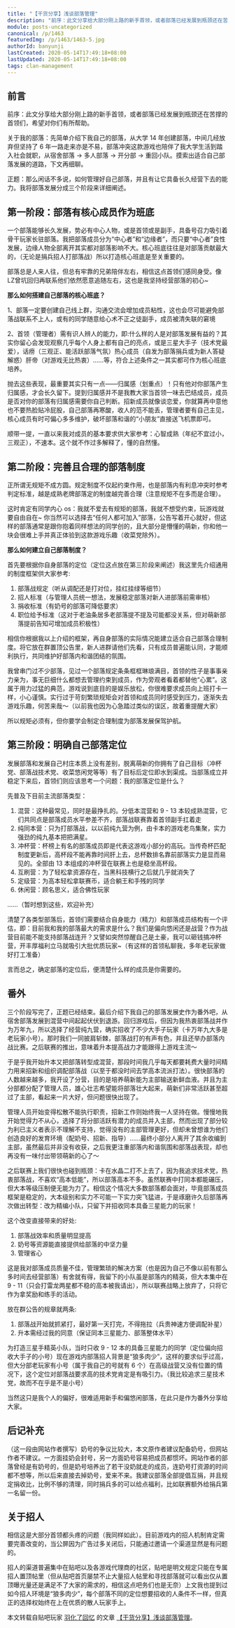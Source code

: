 ```yaml
---
title: "【干货分享】浅谈部落管理"
description: "前序：此文分享给大部分刚上路的新手首领，或者部落已经发展到瓶颈还在苦撑的首领们，希望对你们有所帮助。关于我的部落：先简单介绍下我自己的部落，从大学 14 年创建部落，中间几经放弃但坚持了 6 年一路走来亦是不易，部落冲突这款游戏也陪伴了我大学生活到踏入社会就职……"
module: posts-uncategorized
canonical: /p/1463
featuredImg: /p/1463/1463-5.jpg
authorId: banyunji
lastCreated: 2020-05-14T17:49:18+08:00
lastUpdated: 2020-05-14T17:49:18+08:00
tags: clan-management
---
```


## 前言

前序：此文分享给大部分刚上路的新手首领，或者部落已经发展到瓶颈还在苦撑的首领们，希望对你们有所帮助。

关于我的部落：先简单介绍下我自己的部落，从大学 14 年创建部落，中间几经放弃但坚持了 6 年一路走来亦是不易，部落冲突这款游戏也陪伴了我大学生活到踏入社会就职，从宿舍部落 → 多人部落 → 开分部 → 重回小队。摸索出适合自己部落发展的道路，下文再细聊。

正题：那么闲话不多说，如何管理好自己部落，并且有让它具备长久经营下去的能力。我将部落发展分成三个阶段来详细阐述。

## 第一阶段：部落有核心成员作为班底

一个部落能够长久发展，势必有中心人物，或是首领或是副手，具备号召力吸引着骨干玩家长驻部落。我把部落成员分为“中心者”和“边缘者”，而只要“中心者”良性发展，边缘人物全部离开其实都对部落影响不大。核心班底往往是对部落贡献最大的，（无论是捐兵招人打部落战）所以打造核心班底是至关重要的。

部落总是人来人往，但总有牢靠的兄弟陪伴左右，相信这点首领们感同身受。像LZ曾坑回归再联系他们依然愿意追随左右，这也是我坚持经营部落的初心~

<Pic src="/p/1463/1463-1.gif" width="280" height="174" alt="部落冲突这游戏很休闲 玩着一点都不累" :lazyLoading="false" />

**那么如何搭建自己部落的核心班底？**

1、部落一定要创建自己线上群，沟通交流会增加成员粘性，这也会尽可能避免部落战联系不上人，或有的同学随意给心术不正之徒副手，成员被清失联的窘境

2、首领（管理者）需有识人辨人的能力，即:什么样的人是对部落发展有益的？其实你留心会发现观察几乎每个人身上都有自己的亮点，或是三星大手子（技术党最爱），话痨（三观正、能活跃部落气氛）热心成员（自发为部落捐兵或为新人答疑解惑）肝帝（对游戏无比热衷）……等，符合上述条件之一其实都可作为核心班底培养。

抛去这些表现，最重要其实只有一点——归属感（划重点）！只有他对你部落产生归属感，才会长久留下。提到归属感并不是我教大家当首领一味去巴结成员，成员是否对你的部落有归属感需要你自己判断。招新成员就像谈恋爱，你就算再中意他也不要热脸贴冷屁股，自己部落再寒酸，收人的范不能丢，管理者要有自己主见，核心成员有时可偏心多多维护，破坏部落和谐的“小朋友”直接送飞机票即可。

顺带一提，一直以来我对成员的基本要求供大家参考：心智成熟（年纪不宜过小，三观正），不速本。这个就不作过多解释了，懂的自然懂。

<Pic src="/p/1463/1463-2.jpg" width="960" height="971" alt="伸手党要不要 每个月要兵破两万" maxWidth="480px" />

## 第二阶段：完善且合理的部落制度

正所谓无规矩不成方圆。规定制度不仅起约束作用，也是部落内有利息冲突时参考判定标准，越是成熟老牌部落定的制度越完善合理（注意规矩不在多而是合理）。

这时肯定有同学内心 os：我就不爱去有规矩的部落，我就不想受约束，玩游戏就要自由自在~ 你当然可以选择去“任何人都可加入”部落，公告写着开心就好，但这样的部落通常是跟你抱着同样想法的同学创的，且大部分是懵懂的萌新，你和他一块会很难上手并真正体验到这款游戏乐趣（收菜党除外）。

**那么如何建立自己部落制度？**

首先要根据你自身部落的定位（定位这点放在第三阶段来阐述）我这里先介绍通用的制度框架供大家参考:

1. 部落战规定（听从调配还是打对位，挂红挂绿等细节）
2. 招人标准（与管理人员统一想法，发展稳定部落对新人进部落前需审核）
3. 捐收标准（有奶号的部落可降低要求）
4. 职位给予标准（这对于老油条居多老部落提不提及可能都没关系，但对萌新部落提前告知可增加成员积极性）

相信你根据我以上介绍的框架，再自身部落的实际情况能建立适合自己部落合理制度。将它放在群置顶公告里，新人进群请他们先看，只有成员普遍能认同，才能顺利执行，共同维护好部落内和谐团结的氛围。

我曾串门过不少部落，见过一个部落规定条条框框琳琅满目，首领的性子是事事亲力亲为，事无巨细什么都想去管理约束到成员，作为旁观者看着都替他“心累”。这属于用力过猛的典范，游戏说到底目的是娱乐放松，你很难要求成员向上班打卡一样，小心谨慎。实行过于苛刻繁琐规矩会对首领和成员同时感受到压力，逐渐失去游戏乐趣，何苦来哉～（以前我也因为心急踏过类似的误区，故着重提醒大家）

所以规矩必须有，但你要学会制定合理制度为部落发展保驾护航。

## 第三阶段：明确自己部落定位

发展部落和发展自己村庄本质上没有差别，脱离萌新的你拥有了自己目标（冲杯党、部落战技术党、收菜悠闲党等等）有了目标后定位即水到渠成。当部落成立并稳定下来后，首领们则应该思考一个问题：我的部落定位是什么？

<Pic src="/p/1463/1463-3.jpg" width="720" height="720" alt="" />

先普及下目前主流部落类型：

1. 混营：这种最常见，同时是最挣扎的。分低本混营和 9 - 13 本较成熟混营，它们共同点是部落成员水平参差不齐，部落战联赛靠着首领副手扛着走
2. 纯同本营：只为打部落战，以以前纯九营为例，由卡本的游戏老鸟集聚，实力强劲的纯九基本把把满星。
3. 冲杯营：杯榜上有名的部落成员即是代表这游戏小部分的高玩。当传奇杯匹配制度更新后，高杯段不能再靠时间肝上去，总杯数排名靠前部落实力是显而易见的。全部由 13 本组成的冲杯营在联赛上也是稳坐高杯段。
4. 互刷营：为了轻松拿资源存在，当黑科技横行之后就几乎就消失了
5. 定级营：为高本轻松拿联赛币，适合躺王和手残的同学
6. 休闲营：顾名思义，适合佛性玩家

……（暂时想到这些，欢迎补充）

清楚了各类型部落后，首领们需要结合自身能力（精力）和部落成员结构有一个评估，即：目前我和我的部落最大的需求是什么？我们是偏向悠闲还是战营？作为战营目前能不能支持部落战连开？又譬如突然惊醒自己是土豪，我可以砸钱搞冲杯营，开丰厚福利立马就吸引大批优质玩家~（有这样的首领私聊我，多年老玩家做好打工准备）

言而总之，确定部落的定位后，便清楚什么样的成员是你需要的。

<Pic src="/p/1463/1463-4.jpg" width="720" height="736" alt="极不情愿地打开部落战 侦察对位 我靠满防" maxWidth="540px" />

## 番外

三个阶段写完了，正题已经结束。最后介绍下我自己的部落发展史作为番外吧，从宿舍部落发展到混营中间起起伏伏到退游。回归游戏后，但因为我热衷部落战并作为万年九，所以选择了经营纯九营，确实招收了不少大手子玩家（卡万年九大多是老玩家小号）。那时我们一同披肩斩棘，部落战打的有声有色，并且还举办部落内战比赛。之后联赛的推出，意味着升本提高战力才能跟得上游戏主流～

于是乎我开始升本又把部落转型成混营，那段时间我几乎每天都要耗费大量时间精力用来招新和组织调配部落战（以至于都没时间去学高本流派打法）。很快部落的人数越来越多，我开设了分营，目的是培养萌新能为主部输送新鲜血液。并且为主分部都分配了管理人员，雄心壮志希望能将部落壮大起来，萌新们非常活跃甚至超过了主部，看起来一片大好，但问题很快出现了。

管理人员开始变得松散不能执行职责，招新工作则始终我一人坚持在做。慢慢地我开始觉得力不从心，选择了将分部活跃有潜力的成员并入主部，然而出现了部分较为利已主义者表示不理解不支持，觉得没有的主部管理更好，但却未曾想谁为他们创造良好的发育环境（配奶号、招新、指导）……最终小部分人离开了其余收编到主部，虽然最后并非没有收获，之后我更注重部落内和谐氛围和部落战表现，却也再没有一味付出带领萌新的心了～

<Pic src="/p/1463/1463-5.jpg" width="500" height="362" alt="又在升级？" />

之后联赛上我们很快也碰到瓶颈：卡在水晶二打不上去了，因为我追求技术党，热衷部落战，不喜欢“高本低能”，所以部落高本不多。虽然联赛中打同本都能碾压，但大本等级压制便无能为力了。相信这个情况大多数部落都会面对，毕竟部落成员框架是稳定的，大本级别和实力不可能一下实力突飞猛进，于是琢磨许久后部落再次做出转型：改为精编小队，只留下并招收同本具备三星能力的玩家！

这个改变直接带来的好处:

1. 部落战效率和质量明显提高
2. 奶号等资源能直接提供给部落的中坚力量
3. 管理省心

这是我对部落成员质量不佳，管理繁琐的解决方案（也是因为自己不像以前有那么多时间去经营部落）有舍就有得，我留下的小队虽是部落内的精英，但大本集中在 9 - 11（只会打雷龙两星都不稳的高本被我请出），所以联赛战略上放弃了，只将它作为拿奖励和练手的活动。

放在群公告的规章就两条:

1. 部落战开始就抓紧打，最好第一天打完，不得拖拉（兵贵神速方便调配补星）
2. 升本需经过我的同意（保证同本三星能力、部落整体水平）

为打造三星手精英小队，当时只收 9 - 12 本的具备三星能力的同学（定位偏向招收大手子的小号）现在游戏内部落招人背景是“狼多肉少”，这样的要求似乎过高，但大分部老玩家有小号（属于我自己的号就有 6 个）在高级战营又没有位置的情况下，这个定位对部落战要求高的技术党肯定是有吸引力。（我比较追求三星技术党，故而不在乎是不是小号）

当然这只是我个人的偏好，很难适用新手和偏悠闲部落，在此只是作为番外分享给大家。

<Pic src="/p/1463/1463-6.jpg" width="960" height="984" alt="你部落战一星 99%" maxWidth="320px" />

## 后记补充

（这一段由网站作者撰写）奶号的争议比较大，本文原作者建议配备奶号，但网站作者不建议。一方面挂奶会封号，另一方面奶号容易把成员都惯坏。网站作者的部落曾经是有奶号的，但是奶号培养出了若干没奶就走的成员，连奶号打资源的时间都不想等，所以后来直接去掉奶号，爱来不来。我建议部落全部提倡互捐，并且规定捐收比，比例不够的清理，同时捐兵多的可以给点福利，比如联赛额外给捐兵第一名留一份。

## 关于招人

相信这是大部分首领都头疼的问题（我同样如此）。目前游戏内的招人机制肯定需要完善改变的，当公屏因为广告过多关闭后，只能通过邀请一个渠道显然是有问题的。

招人的渠道普遍集中在贴吧以及各游戏代理商的社区，贴吧是明文规定只能在专属招人置顶帖里（但从贴吧首页屡禁不止大量招人帖里和寻找部落就可以看出仅从置顶曝光量还是满足不了大家的需求的，相信这点吧务们也是无奈）上文我也提到过如今招人环境是“狼多肉少”，每个部落不同的定位想要招收的人条件不一样，但真正的选择权始终在上在优质的散人玩家手上。

<PostCopyright>

本文转载自贴吧玩家 [羽化了回忆](https://tieba.baidu.com/home/main?un=%E7%BE%BD%E5%8C%96%E4%BA%86%E5%9B%9E%E5%BF%86) 的文章 [【干货分享】浅谈部落管理](https://tieba.baidu.com/p/6642132508)。

</PostCopyright>